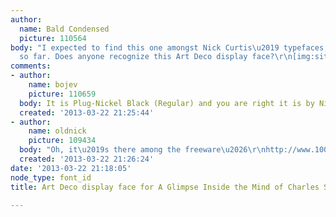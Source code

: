 ```yaml
---
author:
  name: Bald Condensed
  picture: 110564
body: "I expected to find this one amongst Nick Curtis\u2019 typefaces, but no luck
  so far. Does anyone recognize this Art Deco display face?\r\n[img:sites/default/files/old-images/glimpse_inside_the_mind_of_charles_swan_iii_type1_6453.jpg]"
comments:
- author:
    name: bojev
    picture: 110659
  body: It is Plug-Nickel Black (Regular) and you are right it is by Nick-Curtis
  created: '2013-03-22 21:25:44'
- author:
    name: oldnick
    picture: 109434
  body: "Oh, it\u2019s there among the freeware\u2026\r\nhttp://www.1001freefonts.com/PlugNickel.php"
  created: '2013-03-22 21:26:24'
date: '2013-03-22 21:18:05'
node_type: font_id
title: Art Deco display face for A Glimpse Inside the Mind of Charles Swan III poster

---
```

